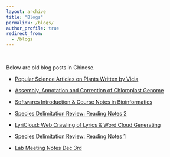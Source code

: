 ```yaml
---
layout: archive
title: "Blogs"
permalink: /blogs/
author_profile: true
redirect_from:
  - /blogs
---
```


<br>

Below are old blog posts in Chinese.

* [Popular Science Articles on Plants Written by Vicia](https://imengyuan.github.io/blog/2018-03-23-plant-articles/)

* [Assembly, Annotation and Correction of Chloroplast Genome](https://imengyuan.github.io/blog/2018-03-22-cpg-analysis/)

* [Softwares Introduction & Course Notes in Bioinformatics](https://imengyuan.github.io/blog/2017-12-14-bioinfo-course-review/)

* [Species Delimitation Review: Reading Notes 2](https://imengyuan.github.io/blog/2017-12-14-species-delimitation-7-veils/)

* [LyriCloud: Web Crawling of Lyrics & Word Cloud Generating](https://imengyuan.github.io/blog/2017-12-07-LyriCloud/)

* [Species Delimitation Review: Reading Notes 1](https://imengyuan.github.io/blog/species-delimitation/)

* [Lab Meeting Notes Dec 3rd](https://imengyuan.github.io/blog/171203paper/)
